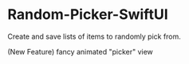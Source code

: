 # Random-Picker-SwiftUI
Create and save lists of items to randomly pick from.

(New Feature) fancy animated "picker" view
